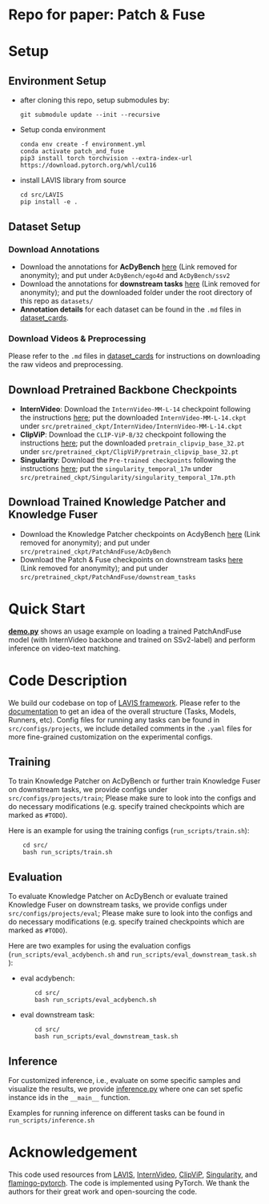 # Repo for paper: Patch & Fuse

# Setup
## Environment Setup 
- after cloning this repo, setup submodules by:
    ```
    git submodule update --init --recursive
    ```
    <!-- Side note: some modifications on the initial environment.yml file: 
    - made the pip install part more compact with `-r requirements.txt`
    - removed `en-core-web-sm==3.4.1` because currently it cannot be installed with pip
    - removed torch related lines because it seems better to install using a separate command -->
- Setup conda environment
    ```
    conda env create -f environment.yml
    conda activate patch_and_fuse
    pip3 install torch torchvision --extra-index-url https://download.pytorch.org/whl/cu116
    ```

- install LAVIS library from source
    ```
    cd src/LAVIS
    pip install -e .
    ```

## Dataset Setup
### Download Annotations
- Download the annotations for **AcDyBench** [here]() (Link removed for anonymity); and put under `AcDyBench/ego4d` and `AcDyBench/ssv2`
- Download the annotations for **downstream tasks** [here]() (Link removed for anonymity); and put the downloaded folder under the root directory of this repo as `datasets/`
- **Annotation details** for each dataset can be found in the `.md` files in [dataset_cards](./dataset_cards/).

### Download Videos & Preprocessing
Please refer to the `.md` files in [dataset_cards](./dataset_cards/) for instructions on downloading the raw videos and preprocessing.

## Download Pretrained Backbone Checkpoints
- **InternVideo**: Download the `InternVideo-MM-L-14` checkpoint following the instructions [here](https://github.com/OpenGVLab/InternVideo#model-zoo); put the downloaded `InternVideo-MM-L-14.ckpt` under `src/pretrained_ckpt/InternVideo/InternVideo-MM-L-14.ckpt`
- **ClipViP**: Download the `CLIP-ViP-B/32` checkpoint following the instructions [here](https://github.com/microsoft/XPretrain/tree/main/CLIP-ViP#getting-started); put the downloaded `pretrain_clipvip_base_32.pt` under `src/pretrained_ckpt/ClipViP/pretrain_clipvip_base_32.pt`
- **Singularity**: Download the `Pre-trained checkpoints` following the instructions [here](https://github.com/jayleicn/singularity#download); put the `singularity_temporal_17m` under `src/pretrained_ckpt/Singularity/singularity_temporal_17m.pth`

## Download Trained Knowledge Patcher and Knowledge Fuser
- Download the Knowledge Patcher checkpoints on AcdyBench [here]() (Link removed for anonymity); and put under `src/pretrained_ckpt/PatchAndFuse/AcDyBench`
- Download the Patch & Fuse checkpoints on downstream tasks [here]() (Link removed for anonymity); and put under `src/pretrained_ckpt/PatchAndFuse/downstream_tasks`

# Quick Start
**[demo.py](./src/demo.py)** shows an usage example on loading a trained PatchAndFuse model (with InternVideo backbone and trained on SSv2-label) and perform inference on video-text matching. 

# Code Description
We build our codebase on top of [LAVIS framework](https://github.com/salesforce/LAVIS/tree/main). Please refer to the [documentation](https://opensource.salesforce.com/LAVIS//latest/intro.html#library-design) to get an idea of the overall structure (Tasks, Models, Runners, etc). Config files for running any tasks can be found in `src/configs/projects`, we include detailed comments in the `.yaml` files for more fine-grained customization on the experimental configs.

## Training
To train Knowledge Patcher on AcDyBench or further train Knowledge Fuser on downstream tasks, we provide configs under `src/configs/projects/train`; Please make sure to look into the configs and do necessary modifications (e.g. specify trained checkpoints which are marked as `#TODO`). 

Here is an example for using the training configs (`run_scripts/train.sh`):
```
    cd src/
    bash run_scripts/train.sh
```

## Evaluation
To evaluate Knowledge Patcher on AcDyBench or evaluate trained Knowledge Fuser on downstream tasks, we provide configs under `src/configs/projects/eval`; Please make sure to look into the configs and do necessary modifications (e.g. specify trained checkpoints which are marked as `#TODO`). 

Here are two examples for using the evaluation configs (`run_scripts/eval_acdybench.sh` and `run_scripts/eval_downstream_task.sh` ):
- eval acdybench:
    ```
        cd src/
        bash run_scripts/eval_acdybench.sh 
    ```
- eval downstream task:
    ```
        cd src/
        bash run_scripts/eval_downstream_task.sh 
    ```

## Inference
For customized inference, i.e., evaluate on some specific samples and visualize the results, we provide [inference.py](./src/inference.py) where one can set spefic instance ids in the `__main__` function. 

Examples for running inference on different tasks can be found in `run_scripts/inference.sh`

# Acknowledgement
This code used resources from [LAVIS](https://github.com/salesforce/LAVIS), [InternVideo](https://github.com/OpenGVLab/InternVideo), [ClipViP](https://github.com/microsoft/XPretrain/tree/main/CLIP-ViP), [Singularity](https://github.com/jayleicn/singularity), and [flamingo-pytorch](https://github.com/lucidrains/flamingo-pytorch). The code is implemented using PyTorch. We thank the authors for their great work and open-sourcing the code. 

